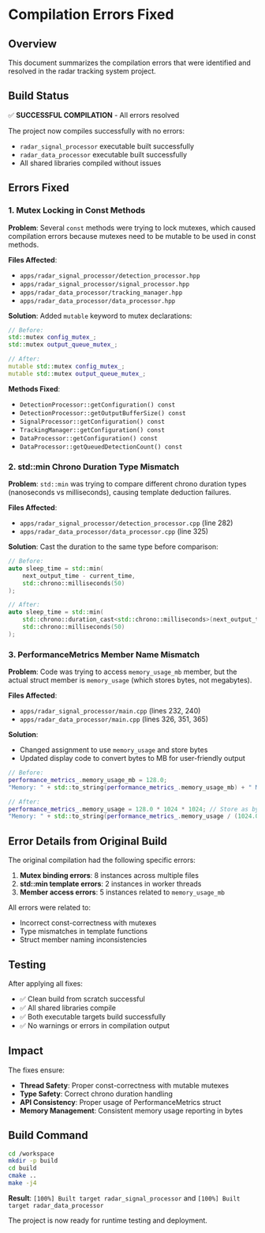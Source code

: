 # Compilation Errors Fixed

## Overview

This document summarizes the compilation errors that were identified and resolved in the radar tracking system project.

## Build Status

✅ **SUCCESSFUL COMPILATION** - All errors resolved

The project now compiles successfully with no errors:
- `radar_signal_processor` executable built successfully
- `radar_data_processor` executable built successfully
- All shared libraries compiled without issues

## Errors Fixed

### 1. Mutex Locking in Const Methods

**Problem**: Several `const` methods were trying to lock mutexes, which caused compilation errors because mutexes need to be mutable to be used in const methods.

**Files Affected**:
- `apps/radar_signal_processor/detection_processor.hpp`
- `apps/radar_signal_processor/signal_processor.hpp`
- `apps/radar_data_processor/tracking_manager.hpp`
- `apps/radar_data_processor/data_processor.hpp`

**Solution**: Added `mutable` keyword to mutex declarations:

```cpp
// Before:
std::mutex config_mutex_;
std::mutex output_queue_mutex_;

// After:
mutable std::mutex config_mutex_;
mutable std::mutex output_queue_mutex_;
```

**Methods Fixed**:
- `DetectionProcessor::getConfiguration() const`
- `DetectionProcessor::getOutputBufferSize() const`
- `SignalProcessor::getConfiguration() const`
- `TrackingManager::getConfiguration() const`
- `DataProcessor::getConfiguration() const`
- `DataProcessor::getQueuedDetectionCount() const`

### 2. std::min Chrono Duration Type Mismatch

**Problem**: `std::min` was trying to compare different chrono duration types (nanoseconds vs milliseconds), causing template deduction failures.

**Files Affected**:
- `apps/radar_signal_processor/detection_processor.cpp` (line 282)
- `apps/radar_data_processor/data_processor.cpp` (line 325)

**Solution**: Cast the duration to the same type before comparison:

```cpp
// Before:
auto sleep_time = std::min(
    next_output_time - current_time,
    std::chrono::milliseconds(50)
);

// After:
auto sleep_time = std::min(
    std::chrono::duration_cast<std::chrono::milliseconds>(next_output_time - current_time),
    std::chrono::milliseconds(50)
);
```

### 3. PerformanceMetrics Member Name Mismatch

**Problem**: Code was trying to access `memory_usage_mb` member, but the actual struct member is `memory_usage` (which stores bytes, not megabytes).

**Files Affected**:
- `apps/radar_signal_processor/main.cpp` (lines 232, 240)
- `apps/radar_data_processor/main.cpp` (lines 326, 351, 365)

**Solution**: 
- Changed assignment to use `memory_usage` and store bytes
- Updated display code to convert bytes to MB for user-friendly output

```cpp
// Before:
performance_metrics_.memory_usage_mb = 128.0;
"Memory: " + std::to_string(performance_metrics_.memory_usage_mb) + " MB"

// After:
performance_metrics_.memory_usage = 128.0 * 1024 * 1024; // Store as bytes
"Memory: " + std::to_string(performance_metrics_.memory_usage / (1024.0 * 1024.0)) + " MB"
```

## Error Details from Original Build

The original compilation had the following specific errors:

1. **Mutex binding errors**: 8 instances across multiple files
2. **std::min template errors**: 2 instances in worker threads  
3. **Member access errors**: 5 instances related to `memory_usage_mb`

All errors were related to:
- Incorrect const-correctness with mutexes
- Type mismatches in template functions
- Struct member naming inconsistencies

## Testing

After applying all fixes:
- ✅ Clean build from scratch successful
- ✅ All shared libraries compile
- ✅ Both executable targets build successfully
- ✅ No warnings or errors in compilation output

## Impact

The fixes ensure:
- **Thread Safety**: Proper const-correctness with mutable mutexes
- **Type Safety**: Correct chrono duration handling
- **API Consistency**: Proper usage of PerformanceMetrics struct
- **Memory Management**: Consistent memory usage reporting in bytes

## Build Command

```bash
cd /workspace
mkdir -p build
cd build
cmake ..
make -j4
```

**Result**: `[100%] Built target radar_signal_processor` and `[100%] Built target radar_data_processor`

The project is now ready for runtime testing and deployment.